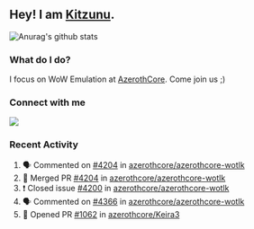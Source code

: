## Hey! I am [Kitzunu](https://Github.com/Kitzunu).

![Anurag's github stats](https://github-readme-stats.kitzunu.vercel.app/api?username=Kitzunu&show_icons=true)

### What do I do?

I focus on WoW Emulation at [AzerothCore](https://Github.com/AzerothCore). Come join us ;)

### Connect with me
[![](https://img.shields.io/badge/AzerothCore%20Discord-Connect%20with%20me!-green)](https://discord.com/invite/gkt4y2x)

### Recent Activity

<!--START_SECTION:activity-->
1. 🗣 Commented on [#4204](https://github.com/azerothcore/azerothcore-wotlk/issues/4204) in [azerothcore/azerothcore-wotlk](https://github.com/azerothcore/azerothcore-wotlk)
2. 🎉 Merged PR [#4204](https://github.com/azerothcore/azerothcore-wotlk/pull/4204) in [azerothcore/azerothcore-wotlk](https://github.com/azerothcore/azerothcore-wotlk)
3. ❗️ Closed issue [#4200](https://github.com/azerothcore/azerothcore-wotlk/issues/4200) in [azerothcore/azerothcore-wotlk](https://github.com/azerothcore/azerothcore-wotlk)
4. 🗣 Commented on [#4366](https://github.com/azerothcore/azerothcore-wotlk/issues/4366) in [azerothcore/azerothcore-wotlk](https://github.com/azerothcore/azerothcore-wotlk)
5. 💪 Opened PR [#1062](https://github.com/azerothcore/Keira3/pull/1062) in [azerothcore/Keira3](https://github.com/azerothcore/Keira3)
<!--END_SECTION:activity-->
